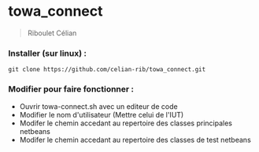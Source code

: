 # towa_connect
> Riboulet Célian

### Installer (sur linux) :
``` git clone https://github.com/celian-rib/towa_connect.git ```

### Modifier pour faire fonctionner :
- Ouvrir towa-connect.sh avec un editeur de code
- Modifier le nom d'utilisateur (Mettre celui de l'IUT)
- Modifer le chemin accedant au repertoire des classes principales netbeans
- Modifer le chemin accedant au repertoire des classes de test netbeans
